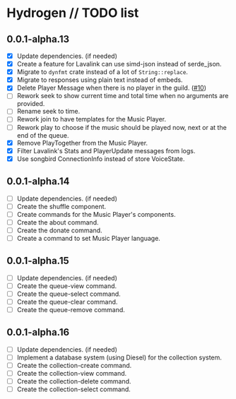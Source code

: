 # Hydrogen // TODO list

## 0.0.1-alpha.13

- [x] Update dependencies. (if needed)
- [x] Create a feature for Lavalink can use simd-json instead of serde_json.
- [x] Migrate to `dynfmt` crate instead of a lot of `String::replace`.
- [x] Migrate to responses using plain text instead of embeds.
- [x] Delete Player Message when there is no player in the
  guild. ([#10](https://github.com/nashiradeer/hydrogen-bot/issues/10))
- [ ] Rework seek to show current time and total time when no arguments are provided.
- [ ] Rename seek to time.
- [ ] Rework join to have templates for the Music Player.
- [ ] Rework play to choose if the music should be played now, next or at the end of the queue.
- [x] Remove PlayTogether from the Music Player.
- [x] Filter Lavalink's Stats and PlayerUpdate messages from logs.
- [x] Use songbird ConnectionInfo instead of store VoiceState.

## 0.0.1-alpha.14

- [ ] Update dependencies. (if needed)
- [ ] Create the shuffle component.
- [ ] Create commands for the Music Player's components.
- [ ] Create the about command.
- [ ] Create the donate command.
- [ ] Create a command to set Music Player language.

## 0.0.1-alpha.15

- [ ] Update dependencies. (if needed)
- [ ] Create the queue-view command.
- [ ] Create the queue-select command.
- [ ] Create the queue-clear command.
- [ ] Create the queue-remove command.

## 0.0.1-alpha.16

- [ ] Update dependencies. (if needed)
- [ ] Implement a database system (using Diesel) for the collection system.
- [ ] Create the collection-create command.
- [ ] Create the collection-view command.
- [ ] Create the collection-delete command.
- [ ] Create the collection-select command.
